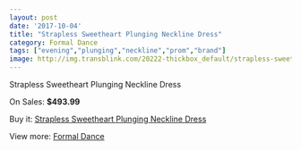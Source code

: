 ```yaml
---
layout: post
date: '2017-10-04'
title: "Strapless Sweetheart Plunging Neckline Dress"
category: Formal Dance
tags: ["evening","plunging","neckline","prom","brand"]
image: http://img.transblink.com/20222-thickbox_default/strapless-sweetheart-plunging-neckline-dress.jpg
---
```

Strapless Sweetheart Plunging Neckline Dress

On Sales: **$493.99**
<a href="https://www.transblink.com/en/formal-dance/6378-strapless-sweetheart-plunging-neckline-dress.html"><amp-img layout="responsive" width="600" height="600" src="//img.transblink.com/20222-thickbox_default/strapless-sweetheart-plunging-neckline-dress.jpg" alt="Strapless Sweetheart Plunging Neckline Dress 0" /></a>
<a href="https://www.transblink.com/en/formal-dance/6378-strapless-sweetheart-plunging-neckline-dress.html"><amp-img layout="responsive" width="600" height="600" src="//img.transblink.com/20223-thickbox_default/strapless-sweetheart-plunging-neckline-dress.jpg" alt="Strapless Sweetheart Plunging Neckline Dress 1" /></a>

Buy it: [Strapless Sweetheart Plunging Neckline Dress](https://www.transblink.com/en/formal-dance/6378-strapless-sweetheart-plunging-neckline-dress.html "Strapless Sweetheart Plunging Neckline Dress")

View more: [Formal Dance](https://www.transblink.com/en/6-formal-dance "Formal Dance")